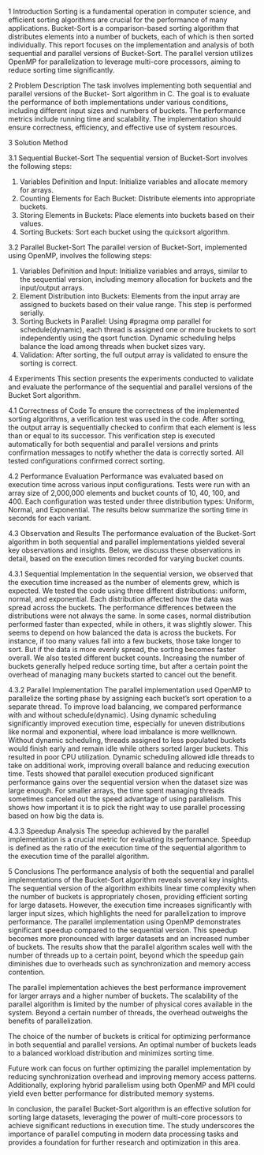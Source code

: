1 Introduction
Sorting is a fundamental operation in computer science, and efficient sorting algorithms
are crucial for the performance of many applications. Bucket-Sort is a
comparison-based sorting algorithm that distributes elements into a number of
buckets, each of which is then sorted individually. This report focuses on the implementation
and analysis of both sequential and parallel versions of Bucket-Sort.
The parallel version utilizes OpenMP for parallelization to leverage multi-core
processors, aiming to reduce sorting time significantly.

2 Problem Description
The task involves implementing both sequential and parallel versions of the Bucket-
Sort algorithm in C. The goal is to evaluate the performance of both implementations
under various conditions, including different input sizes and numbers of
buckets. The performance metrics include running time and scalability. The implementation
should ensure correctness, efficiency, and effective use of system resources.

3 Solution Method

3.1 Sequential Bucket-Sort
The sequential version of Bucket-Sort involves the following steps:
1. Variables Definition and Input: Initialize variables and allocate memory
for arrays.
2. Counting Elements for Each Bucket: Distribute elements into appropriate
buckets.
3. Storing Elements in Buckets: Place elements into buckets based on their
values.
4. Sorting Buckets: Sort each bucket using the quicksort algorithm.

3.2 Parallel Bucket-Sort
The parallel version of Bucket-Sort, implemented using OpenMP, involves the
following steps:
1. Variables Definition and Input: Initialize variables and arrays, similar
to the sequential version, including memory allocation for buckets and the
input/output arrays.
2. Element Distribution into Buckets: Elements from the input array are
assigned to buckets based on their value range. This step is performed serially.
3. Sorting Buckets in Parallel: Using #pragma omp parallel for schedule(dynamic),
each thread is assigned one or more buckets to sort independently using the
qsort function. Dynamic scheduling helps balance the load among threads
when bucket sizes vary.
4. Validation: After sorting, the full output array is validated to ensure the
sorting is correct.

4 Experiments
This section presents the experiments conducted to validate and evaluate the performance
of the sequential and parallel versions of the Bucket Sort algorithm.

4.1 Correctness of Code
To ensure the correctness of the implemented sorting algorithms, a verification test
was used in the code. After sorting, the output array is sequentially checked to confirm that each element is less than or equal to its successor. This verification
step is executed automatically for both sequential and parallel versions and prints
confirmation messages to notify whether the data is correctly sorted. All tested
configurations confirmed correct sorting.

4.2 Performance Evaluation
Performance was evaluated based on execution time across various input configurations.
Tests were run with an array size of 2,000,000 elements and bucket counts of
10, 40, 100, and 400. Each configuration was tested under three distribution types:
Uniform, Normal, and Exponential. The results below summarize the sorting time
in seconds for each variant.

4.3 Observation and Results
The performance evaluation of the Bucket-Sort algorithm in both sequential and
parallel implementations yielded several key observations and insights. Below, we
discuss these observations in detail, based on the execution times recorded for
varying bucket counts.

4.3.1 Sequential Implementation
In the sequential version, we observed that the execution time increased as the
number of elements grew, which is expected. We tested the code using three different
distributions: uniform, normal, and exponential. Each distribution affected
how the data was spread across the buckets. The performance differences between
the distributions were not always the same. In some cases, normal distribution
performed faster than expected, while in others, it was slightly slower. This seems
to depend on how balanced the data is across the buckets. For instance, if too many values fall into a few buckets, those take longer to sort. But if the data is
more evenly spread, the sorting becomes faster overall. We also tested different
bucket counts. Increasing the number of buckets generally helped reduce sorting
time, but after a certain point the overhead of managing many buckets started to
cancel out the benefit.

4.3.2 Parallel Implementation
The parallel implementation used OpenMP to parallelize the sorting phase by
assigning each bucket’s sort operation to a separate thread. To improve load
balancing, we compared performance with and without schedule(dynamic). Using
dynamic scheduling significantly improved execution time, especially for uneven
distributions like normal and exponential, where load imbalance is more wellknown.
Without dynamic scheduling, threads assigned to less populated buckets
would finish early and remain idle while others sorted larger buckets. This resulted
in poor CPU utilization. Dynamic scheduling allowed idle threads to take on
additional work, improving overall balance and reducing execution time. Tests
showed that parallel execution produced significant performance gains over the
sequential version when the dataset size was large enough. For smaller arrays, the
time spent managing threads sometimes canceled out the speed advantage of using
parallelism. This shows how important it is to pick the right way to use parallel
processing based on how big the data is.

4.3.3 Speedup Analysis
The speedup achieved by the parallel implementation is a crucial metric for evaluating
its performance. Speedup is defined as the ratio of the execution time of
the sequential algorithm to the execution time of the parallel algorithm.

5 Conclusions
The performance analysis of both the sequential and parallel implementations of
the Bucket-Sort algorithm reveals several key insights. The sequential version
of the algorithm exhibits linear time complexity when the number of buckets is
appropriately chosen, providing efficient sorting for large datasets. However, the
execution time increases significantly with larger input sizes, which highlights the
need for parallelization to improve performance.
The parallel implementation using OpenMP demonstrates significant speedup compared
to the sequential version. This speedup becomes more pronounced with
larger datasets and an increased number of buckets. The results show that the
parallel algorithm scales well with the number of threads up to a certain point, beyond
which the speedup gain diminishes due to overheads such as synchronization
and memory access contention.

The parallel implementation achieves the best performance improvement for larger
arrays and a higher number of buckets.
The scalability of the parallel algorithm is limited by the number of physical cores
available in the system. Beyond a certain number of threads, the overhead outweighs
the benefits of parallelization.

The choice of the number of buckets is critical for optimizing performance in both
sequential and parallel versions. An optimal number of buckets leads to a balanced
workload distribution and minimizes sorting time.

Future work can focus on further optimizing the parallel implementation by reducing
synchronization overhead and improving memory access patterns. Additionally,
exploring hybrid parallelism using both OpenMP and MPI could yield even
better performance for distributed memory systems.

In conclusion, the parallel Bucket-Sort algorithm is an effective solution for sorting
large datasets, leveraging the power of multi-core processors to achieve significant
reductions in execution time. The study underscores the importance of parallel
computing in modern data processing tasks and provides a foundation for further
research and optimization in this area.

